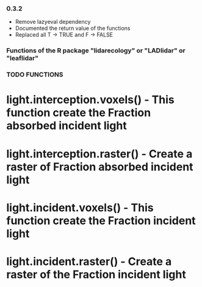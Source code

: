 ### 0.3.2
 - Remove lazyeval dependency
 - Documented the return value of the functions
 - Replaced all T -> TRUE and F -> FALSE


### Functions of the R package "lidarecology" or "LADlidar" or "leaflidar"
### TODO FUNCTIONS
# light.interception.voxels() - This function create the Fraction absorbed incident light

# light.interception.raster() - Create a raster of Fraction absorbed incident light

# light.incident.voxels() - This function create the Fraction incident light

# light.incident.raster() - Create a raster of the Fraction incident light